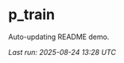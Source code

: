 # p_train

Auto-updating README demo.

<!--START_SECTION:status-->
_Last run: 2025-08-24 13:28 UTC_
<!--END_SECTION:status-->




























































































